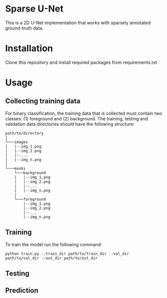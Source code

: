 # Sparse U-Net

This is a 2D U-Net implementation that works with sparsely annotated ground-truth data. 

# Installation

Clone this repository and install required packages from requirements.txt 

# Usage

## Collecting training data

For binary classification, the training data that is collected must contain two classes: (1) foreground and (2) background. The training, testing and validation data directories should have the following structure:

```
path/to/directory
|
└───images
|   |--img_1.png
|   |--img_2.png
|   |--...
|   |--img_n.png
|
└───masks
    └───background
    |   |--img_1.png
    |   |--img_2.png
    |   |--...
    |   |--img_n.png
    |
    └───foreground
        |--img_1.png
        |--img_2.png
        |--...
        |--img_n.png
```

## Training

To train the model run the following command:
```
python train.py --train_dir path/to/train_dir --val_dir path/to/val_dir --out_dir path/to/out_dir
```
## Testing

## Prediction 
